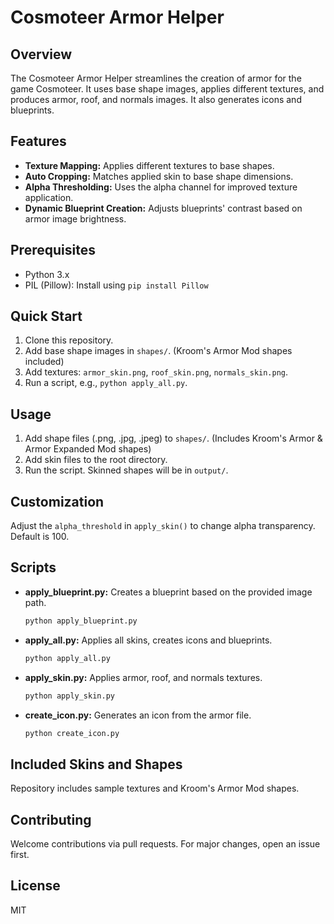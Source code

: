 
# Cosmoteer Armor Helper

## Overview
The Cosmoteer Armor Helper streamlines the creation of armor for the game Cosmoteer. It uses base shape images, applies different textures, and produces armor, roof, and normals images. It also generates icons and blueprints.

## Features
- **Texture Mapping:** Applies different textures to base shapes.
- **Auto Cropping:** Matches applied skin to base shape dimensions.
- **Alpha Thresholding:** Uses the alpha channel for improved texture application.
- **Dynamic Blueprint Creation:** Adjusts blueprints' contrast based on armor image brightness.

## Prerequisites
- Python 3.x
- PIL (Pillow): Install using `pip install Pillow`

## Quick Start
1. Clone this repository.
2. Add base shape images in `shapes/`. (Kroom's Armor Mod shapes included)
3. Add textures: `armor_skin.png`, `roof_skin.png`, `normals_skin.png`.
4. Run a script, e.g., `python apply_all.py`.

## Usage
1. Add shape files (.png, .jpg, .jpeg) to `shapes/`. (Includes Kroom's Armor & Armor Expanded Mod shapes)
2. Add skin files to the root directory.
3. Run the script. Skinned shapes will be in `output/`.

## Customization
Adjust the `alpha_threshold` in `apply_skin()` to change alpha transparency. Default is 100.

## Scripts
- **apply_blueprint.py:** Creates a blueprint based on the provided image path.
  ```bash
  python apply_blueprint.py
  ```
- **apply_all.py:** Applies all skins, creates icons and blueprints.
  ```bash
  python apply_all.py
  ```
- **apply_skin.py:** Applies armor, roof, and normals textures.
  ```bash
  python apply_skin.py
  ```
- **create_icon.py:** Generates an icon from the armor file.
  ```bash
  python create_icon.py
  ```

## Included Skins and Shapes
Repository includes sample textures and Kroom's Armor Mod shapes.

## Contributing
Welcome contributions via pull requests. For major changes, open an issue first.

## License
MIT
